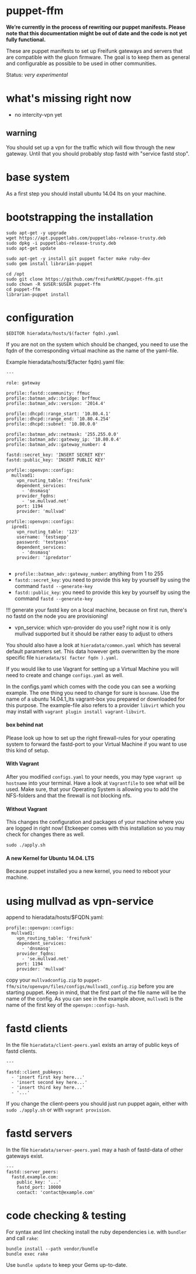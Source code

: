 # puppet-ffm

**We’re currently in the process of rewriting our puppet manifests. Please
note that this documentation might be out of date and the code is not yet
fully functional.**

These are puppet manifests to set up Freifunk gateways and servers that are
compatible with the gluon firmware. The goal is to keep them as general and
configurable as possible to be used in other communities.

Status: *very experimental*

# what's missing right now
- no intercity-vpn yet

## warning
You should set up a vpn for the traffic which will flow through the
new gateway.
Until that you should probably stop fastd with "service fastd stop".

# base system

As a first step you should install ubuntu 14.04 lts on your machine.


# bootstrapping the installation
```
sudo apt-get -y upgrade
wget https://apt.puppetlabs.com/puppetlabs-release-trusty.deb
sudo dpkg -i puppetlabs-release-trusty.deb
sudo apt-get update

sudo apt-get -y install git puppet facter make ruby-dev
sudo gem install librarian-puppet

cd /opt
sudo git clone https://github.com/freifunkMUC/puppet-ffm.git
sudo chown -R $USER:$USER puppet-ffm
cd puppet-ffm
librarian-puppet install
```

# configuration
```
$EDITOR hieradata/hosts/$(facter fqdn).yaml
```

If you are not on the system which should be changed, you need to
use the fqdn of the corresponding virtual machine as the name of
the yaml-file.

Example hieradata/hosts/$(facter fqdn).yaml file:
```
---

role: gateway

profile::fastd::community: ffmuc
profile::batman_adv::bridge: brffmuc
profile::batman_adv::version: '2014.4'

profile::dhcpd::range_start: '10.80.4.1'
profile::dhcpd::range_end: '10.80.4.254'
profile::dhcpd::subnet: '10.80.0.0'

profile::batman_adv::netmask: '255.255.0.0'
profile::batman_adv::gateway_ip: '10.80.0.4'
profile::batman_adv::gateway_number: 4

fastd::secret_key: 'INSERT SECRET KEY'
fastd::public_key: 'INSERT PUBLIC KEY'

profile::openvpn::configs:
  mullvad1:
    vpn_routing_table: 'freifunk'
    dependent_services:
      - 'dnsmasq'
    provider_fqdns:
      - 'se.mullvad.net'
    port: 1194
    provider: 'mullvad'

profile::openvpn::configs:
  ipred1:
    vpn_routing_table: '123'
    username: 'testsepp'
    password: 'testpass'
    dependent_services:
      - 'dnsmasq'
    provider: 'ipredator'


```

- `profile::batman_adv::gateway_number`: anything from 1 to 255
- `fastd::secret_key`: you need to provide this key by yourself by using
  the command `fastd --generate-key`
- `fastd::public_key`: you need to provide this key by yourself by using
  the command `fastd --generate-key`

!!! generate your fastd key on a local machine, because on first run, there's no fastd on the node you are provisioning!

- vpn_service: which vpn-provider do you use? right now it is only mullvad
               supported but it should be rather easy to adjust to others


You should also have a look at `hieradata/common.yaml` which has
several default parameters set. This data however gets overwritten
by the more specific file `hieradata/$( facter fqdn ).yaml`.

If you would like to use Vagrant for setting up a Virtual Machine
you will need to create and change `configs.yaml` as well.

In the configs.yaml which comes with the code you can see a working
example. The one thing you need to change for sure is `boxname`.
Use the name of a ubuntu 14.04.1_lts vagrant-box you prepared or
downloaded for this purpose.
The example-file also refers to a provider `libvirt` which you may
install with `vagrant plugin install vagrant-libvirt`.


#### box behind nat
Please look up how to set up the right firewall-rules for your operating
system to forward the fastd-port to your Virtual Machine if you want to
use this kind of setup.


#### With Vagrant
After you modified `configs.yaml` to your needs, you may type
`vagrant up hostname` into your terminal.
Have a look at `Vagrantfile` to see what will be used.
Make sure, that your Operating System is allowing you to add the NFS-folders
and that the firewall is not blocking nfs.


#### Without Vagrant
This changes the configuration and packages of your machine where you
are logged in right now!
Etckeeper comes with this installation so you may check for changes there as well.

```
sudo ./apply.sh
```

#### A new Kernel for Ubuntu 14.04. LTS
Because puppet installed you a new kernel, you need to reboot your machine.


# using mullvad as vpn-service
append to hieradata/hosts/$FQDN.yaml:
```
profile::openvpn::configs:
  mullvad1:
    vpn_routing_table: 'freifunk'
    dependent_services:
      - 'dnsmasq'
    provider_fqdns:
      - 'se.mullvad.net'
    port: 1194
    provider: 'mullvad'
```

copy your `mullvadconfig.zip` to `puppet-ffm/site/openvpn/files/configs/mullvad1_config.zip`
before you are starting puppet. Keep in mind, that the first part of the file name
will be the name of the config. As you can see in the example above, `mullvad1` is the
name of the first key of the `openvpn::configs-hash`.


# fastd clients
In the file `hieradata/client-peers.yaml` exists an array of public keys of
fastd clients.

```
---

fastd::client_pubkeys:
  - 'insert first key here...'
  - 'insert second key here...'
  - 'insert third key here...'
  - '...'
```

If you change the client-peers you should just run puppet again, either with
`sudo ./apply.sh` or with `vagrant provision`.

# fastd servers
In the file `hieradata/server-peers.yaml` may a hash of fastd-data of other
gateways exist.

```
---
fastd::server_peers:
  fastd.example.com:
    public_key: '...'
    fastd_port: 10000
    contact: 'contact@example.com'
```

# code checking & testing

For syntax and lint checking install the ruby dependencies i.e. with `bundler`
and call `rake`:

```
bundle install --path vendor/bundle
bundle exec rake
```

Use `bundle update` to keep your Gems up-to-date.

